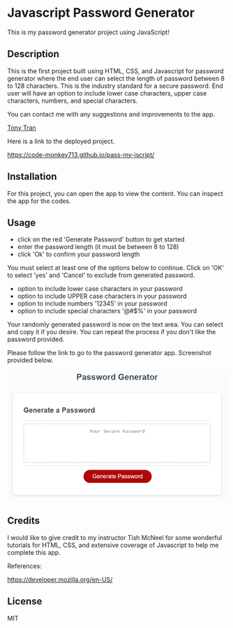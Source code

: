 # Javascript Password Generator

This is my password generator project using JavaScript! 

## Description

This is the first project built using HTML, CSS, and Javascript for password generator where the end user can select the length of password between 8 to 128 characters. This is the industry standard for a secure password. End user will have an option to include lower case characters, upper case characters, numbers, and special characters. 

You can contact me with any suggestions and improvements to the app. 

[Tony Tran](mailto:codemonkey713@gmail.com?subject=[GitHub]pass-my-jscript)

Here is a link to the deployed project. 

<https://code-monkey713.github.io/pass-my-jscript/>

## Installation

For this project, you can open the app to view the content. You can inspect the app for the codes. 

## Usage

- click on the red 'Generate Password' button to get started
- enter the password length (it must be between 8 to 128)
- click 'Ok' to confirm your password length

You must select at least one of the options below to continue. Click on 'OK' to select 'yes' and 'Cancel' to exclude from generated password. 

  - option to include lower case characters in your password
  - option to include UPPER case characters in your password
  - option to include numbers '12345' in your password
  - option to include special characters '@#$%' in your password

Your randomly generated password is now on the text area. You can select and copy it if you desire. You can repeat the process if you don't like the password provided. 

Please follow the link to go to the password generator app. Screenshot provided below.

![screenshot](screenshot.png)

## Credits

I would like to give credit to my instructor Tish McNeel for some wonderful tutorials for HTML, CSS, and extensive coverage of Javascript to help me complete this app. 

References:

<https://developer.mozilla.org/en-US/>

## License

MIT
